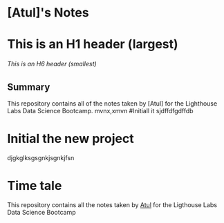 # [Atul]'s Notes
# This is an H1 header (largest)
###### This is an H6 header (smallest)
## Summary 

This repository contains all of the notes taken by [Atul] for the Lighthouse Labs Data Science Bootcamp.
mvnx,xmvn
#Initiall it
sjdffdfgdffdb

# Initial the new project
djgkglksgsgnkjsgnkjfsn
# Time tale

This repository contains all the notes taken by [Atul](https://github.com/atuleo/no-README) for the Ligthouse Labs Data Science Bootcamp